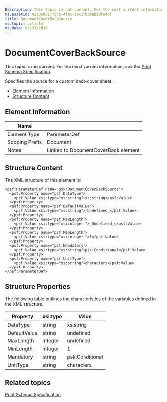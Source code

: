 ```yaml
---
Description: This topic is not current. For the most current information, see the Print Schema Specification.
ms.assetid: 43a0c881-75cc-4fbc-a0c3-b3eab9dfe4df
title: DocumentCoverBackSource
ms.topic: article
ms.date: 05/31/2018
---
```


# DocumentCoverBackSource

This topic is not current. For the most current information, see the [Print Schema Specification](https://www.microsoft.com/whdc/xps/printschema.mspx).

Specifies the source for a custom back-cover sheet.

-   [Element Information](#element-information)
-   [Structure Content](#structure-content)

## Element Information



| Name                       |                                                |
|----------------------------|------------------------------------------------|
| Element Type <br/>   | ParameterDef<br/>                        |
| Scoping Prefix <br/> | Document<br/>                            |
| Notes <br/>          | Linked to DocumentCoverBack element<br/> |



 

## Structure Content

The XML structure of this element is:

``` syntax
<psf:ParameterDef name="psk:DocumentCoverBackSource">
  <psf:Property name="psf:DataType">
    <psf:Value xsi:type="xs:string">xs:string</psf:Value>
  </psf:Property>
  <psf:Property name="psf:DefaultValue">
    <psf:Value xsi:type="xs:string">_Undefined_</psf:Value>
  </psf:Property>
  <psf:Property name="psf:MaxLength">
    <psf:Value xsi:type="xs:integer ">_Undefined_</psf:Value>
  </psf:Property>
  <psf:Property name="psf:MinLength">
    <psf:Value xsi:type="xs:integer ">1</psf:Value>
  </psf:Property>
  <psf:Property name="psf:Mandatory">
    <psf:Value xsi:type="xs:string">psk:Conditional</psf:Value>
  </psf:Property>
  <psf:Property name="psf:UnitType">
    <psf:Value xsi:type="xs:string">characters</psf:Value>
  </psf:Property>
</psf:ParameterDef>      
```

## Structure Properties

The following table outlines the characteristics of the variables defined in the XML structure.



| Property                | xsi:type           | Value                      |
|-------------------------|--------------------|----------------------------|
| DataType<br/>     | string<br/>  | xs:string<br/>       |
| DefaultValue<br/> | string<br/>  | undefined<br/>       |
| MaxLength<br/>    | integer<br/> | undefined<br/>       |
| MinLength<br/>    | integer<br/> | 1<br/>               |
| Mandatory<br/>    | string<br/>  | psk:Conditional<br/> |
| UnitType<br/>     | string<br/>  | characters<br/>      |



 

## Related topics

<dl> <dt>

[Print Schema Specification](https://www.microsoft.com/whdc/xps/printschema.mspx)
</dt> </dl>

 

 




